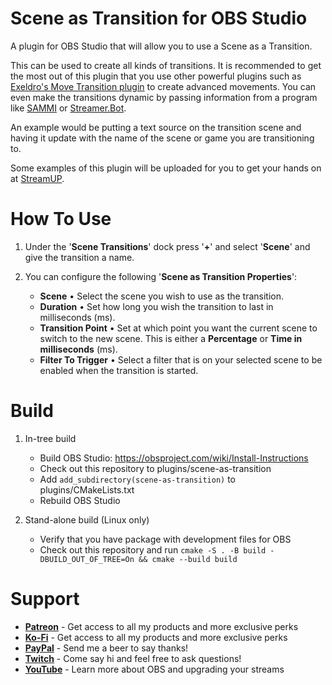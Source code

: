 # Scene as Transition for OBS Studio

A plugin for OBS Studio that will allow you to use a Scene as a Transition.

This can be used to create all kinds of transitions. It is recommended to get the most out of this plugin that you use other powerful plugins such as [Exeldro's Move Transition plugin](https://obsproject.com/forum/resources/move-transition.913/) to create advanced movements.
You can even make the transitions dynamic by passing information from a program like [SAMMI](https://sammi.solutions) or [Streamer.Bot](https://streamer.bot).

An example would be putting a text source on the transition scene and having it update with the name of the scene or game you are transitioning to.

Some examples of this plugin will be uploaded for you to get your hands on at [StreamUP](https://streamup.tips).

# How To Use
1. Under the '**Scene Transitions**' dock press '**+**' and select '**Scene**' and give the transition a name.

1. You can configure the following '**Scene as Transition Properties**':
    - **Scene** • Select the scene you wish to use as the transition.
    - **Duration** • Set how long you wish the transition to last in milliseconds (ms).
    - **Transition Point** • Set at which point you want the current scene to switch to the new scene. This is either a **Percentage** or **Time in milliseconds** (ms).
    - **Filter To Trigger** • Select a filter that is on your selected scene to be enabled when the transition is started.

# Build
1. In-tree build
    - Build OBS Studio: https://obsproject.com/wiki/Install-Instructions
    - Check out this repository to plugins/scene-as-transition
    - Add `add_subdirectory(scene-as-transition)` to plugins/CMakeLists.txt
    - Rebuild OBS Studio

1. Stand-alone build (Linux only)
    - Verify that you have package with development files for OBS
    - Check out this repository and run `cmake -S . -B build -DBUILD_OUT_OF_TREE=On && cmake --build build`

# Support
- [**Patreon**](https://www.patreon.com/Andilippi) - Get access to all my products and more exclusive perks
- [**Ko-Fi**](https://ko-fi.com/andilippi) - Get access to all my products and more exclusive perks
- [**PayPal**](https://www.paypal.me/andilippi) - Send me a beer to say thanks!
- [**Twitch**](https://www.twitch.tv/andilippi) - Come say hi and feel free to ask questions!
- [**YouTube**](https://www.youtube.com/andilippi) - Learn more about OBS and upgrading your streams

